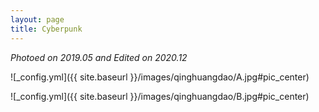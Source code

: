 ```yaml
---
layout: page
title: Cyberpunk
---
```


*Photoed on 2019.05 and Edited on 2020.12*


![_config.yml]({{ site.baseurl }}/images/qinghuangdao/A.jpg#pic_center)

![_config.yml]({{ site.baseurl }}/images/qinghuangdao/B.jpg#pic_center)



